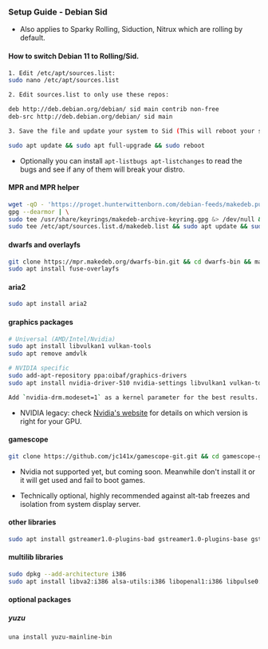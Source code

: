 <h3>Setup Guide - Debian Sid</h3>

- Also applies to Sparky Rolling, Siduction, Nitrux which are rolling by default.


#### How to switch Debian 11 to Rolling/Sid.
```sh
1. Edit /etc/apt/sources.list:
sudo nano /etc/apt/sources.list

2. Edit sources.list to only use these repos:

deb http://deb.debian.org/debian/ sid main contrib non-free
deb-src http://deb.debian.org/debian/ sid main

3. Save the file and update your system to Sid (This will reboot your system):

sudo apt update && sudo apt full-upgrade && sudo reboot
```
- Optionally you can install `apt-listbugs apt-listchanges` to read the bugs and see if any of them will break your distro.

#### MPR and MPR helper
```sh
wget -qO - 'https://proget.hunterwittenborn.com/debian-feeds/makedeb.pub' | \
gpg --dearmor | \
sudo tee /usr/share/keyrings/makedeb-archive-keyring.gpg &> /dev/null && echo 'deb [signed-by=/usr/share/keyrings/makedeb-archive-keyring.gpg arch=all] https://proget.hunterwittenborn.com/ makedeb main' | \
sudo tee /etc/apt/sources.list.d/makedeb.list && sudo apt update && sudo apt install makedeb git && git clone https://mpr.hunterwittenborn.com/una-bin.git && cd una-bin && makedeb -si
```

#### dwarfs and overlayfs
```sh
git clone https://mpr.makedeb.org/dwarfs-bin.git && cd dwarfs-bin && makedeb -si
sudo apt install fuse-overlayfs
```

#### aria2
```sh
sudo apt install aria2
```

#### graphics packages
```sh
# Universal (AMD/Intel/Nvidia)
sudo apt install libvulkan1 vulkan-tools
sudo apt remove amdvlk

# NVIDIA specific
sudo add-apt-repository ppa:oibaf/graphics-drivers
sudo apt install nvidia-driver-510 nvidia-settings libvulkan1 vulkan-tools

Add `nvidia-drm.modeset=1` as a kernel parameter for the best results.
```

- NVIDIA legacy: check [Nvidia's  website](https://nvidia.custhelp.com/app/answers/detail/a_id/3142) for details on which version is right for your GPU.


#### gamescope
```sh
git clone https://github.com/jc141x/gamescope-git.git && cd gamescope-git && makedeb -si
```
- Nvidia not supported yet, but coming soon. Meanwhile don't install it or it will get used and fail to boot games.

- Technically optional, highly recommended against alt-tab freezes and isolation from system display server.

#### other libraries
```sh
sudo apt install gstreamer1.0-plugins-bad gstreamer1.0-plugins-base gstreamer1.0-plugins-good gstreamer1.0-plugins-ugly jq libva2 zstd
```

#### multilib libraries
```sh
sudo dpkg --add-architecture i386
sudo apt install libva2:i386 alsa-utils:i386 libopenal1:i386 libpulse0:i386
```

#### optional packages

##### yuzu
```sh
una install yuzu-mainline-bin
```
